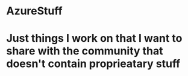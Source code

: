 # AzureStuff
# Just things I work on that I want to share with the community that doesn't contain proprieatary stuff
